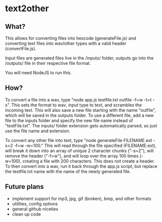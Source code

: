 # text2other

## What?

This allows for converting files into hexcode (generateFile.js) and converting text files into wav/other types with a valid header (convertFile.js).

Input files are generated files live in the /inputs/ folder, outputs go into the /outputs/ file in their respective file format.

You will need NodeJS to run this.

## How?

To convert a file into a wav, type "node app.js testfile.txt outfile -f=w -t=t -s". This sets the format to wav, input type to text, and scrambles the incoming text. This will also save a new file starting with the name "outfile", which will be saved in the outputs folder. To use a different file, add a new file to the inputs folder and specify the new file name instead of "testFile.txt". The inputs/ folder extension gets automatically parsed, so just use the file name and extension.

To convert any other file into text, type "node generateFile FILENAME.ext -s=2 -f=w -w=100." This will read through the file specified (FILENAME.ext), will break it down into an array of unique 2 character chunks ("-s=2"), will remove the header ("-f=w"), and will loop over the array 100 times (-w=100), creating a file with 200 characters. This does not create a header. To then convert into a wav, run it back through the app.js script, but replace the testfile.txt name with the name of the newly generated file. 

## Future plans

* implement support for mp3, jpg, gif (broken), bmp, and other formats
* utilities, config options
* general github niceties
* clean up code